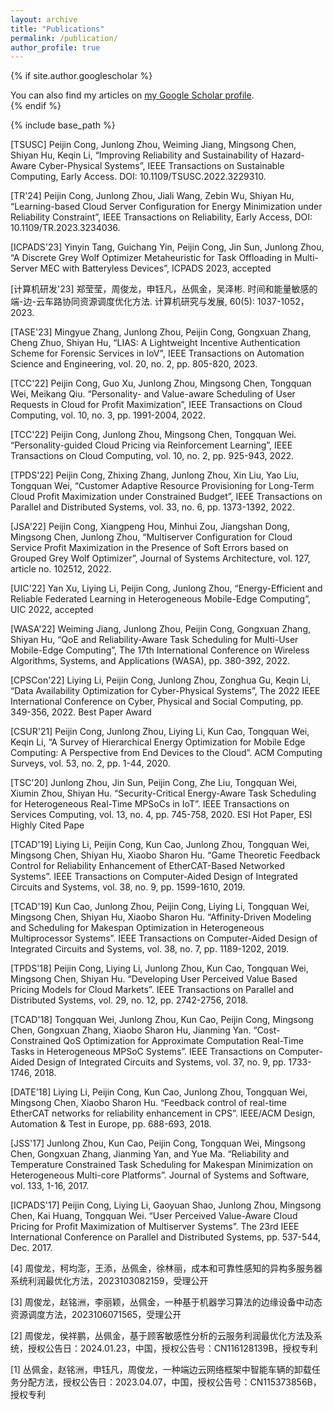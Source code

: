 ```yaml
---
layout: archive
title: "Publications"
permalink: /publication/
author_profile: true
---
```


{% if site.author.googlescholar %}
  <div class="wordwrap">You can also find my articles on <a href="{{site.author.googlescholar}}">my Google Scholar profile</a>.</div>
{% endif %}

{% include base_path %}



[TSUSC] Peijin Cong, Junlong Zhou, Weiming Jiang, Mingsong Chen, Shiyan Hu, Keqin Li, “Improving Reliability and Sustainability of Hazard-Aware Cyber-Physical Systems”, IEEE Transactions on Sustainable Computing, Early Access. DOI: 10.1109/TSUSC.2022.3229310.

[TR'24] Peijin Cong, Junlong Zhou, Jiali Wang, Zebin Wu, Shiyan Hu, “Learning-based Cloud Server Configuration for Energy Minimization under Reliability Constraint”, IEEE Transactions on Reliability, Early Access, DOI: 10.1109/TR.2023.3234036. 

[ICPADS'23] Yinyin Tang, Guichang Yin, Peijin Cong, Jin Sun, Junlong Zhou, “A Discrete Grey Wolf Optimizer Metaheuristic for Task Offloading in Multi-Server MEC with Batteryless Devices”, ICPADS 2023, accepted

[计算机研发'23] 郑莹莹，周俊龙，申钰凡，丛佩金，吴泽彬. 时间和能量敏感的端-边-云车路协同资源调度优化方法. 计算机研究与发展, 60(5): 1037-1052，2023.

[TASE'23] Mingyue Zhang, Junlong Zhou, Peijin Cong, Gongxuan Zhang, Cheng Zhuo, Shiyan Hu, “LIAS: A Lightweight Incentive Authentication Scheme for Forensic Services in IoV", IEEE Transactions on Automation Science and Engineering, vol. 20, no. 2, pp. 805-820, 2023.

[TCC'22] Peijin Cong, Guo Xu, Junlong Zhou, Mingsong Chen, Tongquan Wei, Meikang Qiu. “Personality- and Value-aware Scheduling of User Requests in Cloud for Profit Maximization”, IEEE Transactions on Cloud Computing, vol. 10, no. 3, pp. 1991-2004, 2022.  

[TCC'22] Peijin Cong, Junlong Zhou, Mingsong Chen, Tongquan Wei. “Personality-guided Cloud Pricing via Reinforcement Learning”, IEEE Transactions on Cloud Computing, vol. 10, no. 2, pp. 925-943, 2022. 

[TPDS'22] Peijin Cong, Zhixing Zhang, Junlong Zhou, Xin Liu, Yao Liu, Tongquan Wei, “Customer Adaptive Resource Provisioning for Long-Term Cloud Profit Maximization under Constrained Budget”,  IEEE Transactions on Parallel and Distributed Systems, vol. 33, no. 6, pp. 1373-1392, 2022. 

[JSA'22] Peijin Cong, Xiangpeng Hou, Minhui Zou, Jiangshan Dong, Mingsong Chen, Junlong Zhou, “Multiserver Configuration for Cloud Service Profit Maximization in the Presence of Soft Errors based on Grouped Grey Wolf Optimizer”, Journal of Systems Architecture, vol. 127, article no. 102512, 2022.

[UIC'22] Yan Xu, Liying Li, Peijin Cong, Junlong Zhou, “Energy-Efficient and Reliable Federated Learning in Heterogeneous Mobile-Edge Computing”, UIC 2022, accepted

[WASA'22] Weiming Jiang, Junlong Zhou, Peijin Cong, Gongxuan Zhang, Shiyan Hu, “QoE and Reliability-Aware Task Scheduling for Multi-User Mobile-Edge Computing”, The 17th International Conference on Wireless Algorithms, Systems, and Applications (WASA), pp. 380-392, 2022. 

[CPSCon'22]  Liying Li, Peijin Cong, Junlong Zhou, Zonghua Gu, Keqin Li, “Data Availability Optimization for Cyber-Physical Systems”, The 2022 IEEE International Conference on Cyber, Physical and Social Computing, pp. 349-356, 2022. Best Paper Award

[CSUR'21] Peijin Cong, Junlong Zhou, Liying Li, Kun Cao, Tongquan Wei, Keqin Li, “A Survey of Hierarchical Energy Optimization for Mobile Edge Computing: A Perspective from End Devices to the Cloud”. ACM Computing Surveys, vol. 53, no. 2, pp. 1-44, 2020. 

[TSC'20] Junlong Zhou, Jin Sun, Peijin Cong, Zhe Liu, Tongquan Wei, Xiumin Zhou, Shiyan Hu. “Security-Critical Energy-Aware Task Scheduling for Heterogeneous Real-Time MPSoCs in IoT”. IEEE Transactions on Services Computing, vol. 13, no. 4, pp. 745-758, 2020. ESI Hot Paper, ESI Highly Cited Pape

[TCAD'19] Liying Li, Peijin Cong, Kun Cao, Junlong Zhou, Tongquan Wei, Mingsong Chen, Shiyan Hu, Xiaobo Sharon Hu. “Game Theoretic Feedback Control for Reliability Enhancement of EtherCAT-Based Networked Systems”. IEEE Transactions on Computer-Aided Design of Integrated Circuits and Systems, vol. 38, no. 9, pp. 1599-1610, 2019. 

[TCAD'19] Kun Cao, Junlong Zhou, Peijin Cong, Liying Li, Tongquan Wei, Mingsong Chen, Shiyan Hu, Xiaobo Sharon Hu. “Affinity-Driven Modeling and Scheduling for Makespan Optimization in Heterogeneous Multiprocessor Systems”. IEEE Transactions on Computer-Aided Design of Integrated Circuits and Systems, vol. 38, no. 7, pp. 1189-1202, 2019. 

[TPDS'18] Peijin Cong, Liying Li, Junlong Zhou, Kun Cao, Tongquan Wei, Mingsong Chen, Shiyan Hu. “Developing User Perceived Value Based Pricing Models for Cloud Markets”. IEEE Transactions on Parallel and Distributed Systems, vol. 29, no. 12, pp. 2742-2756, 2018. 

[TCAD'18] Tongquan Wei, Junlong Zhou, Kun Cao, Peijin Cong, Mingsong Chen, Gongxuan Zhang, Xiaobo Sharon Hu, Jianming Yan. “Cost-Constrained QoS Optimization for Approximate Computation Real-Time Tasks in Heterogeneous MPSoC Systems”. IEEE Transactions on Computer-Aided Design of Integrated Circuits and Systems, vol. 37, no. 9, pp. 1733-1746, 2018.

[DATE'18] Liying Li, Peijin Cong, Kun Cao, Junlong Zhou, Tongquan Wei, Mingsong Chen, Xiaobo Sharon Hu. “Feedback control of real-time EtherCAT networks for reliability enhancement in CPS”. IEEE/ACM Design, Automation & Test in Europe, pp. 688-693, 2018.

[JSS'17] Junlong Zhou, Kun Cao, Peijin Cong, Tongquan Wei, Mingsong Chen, Gongxuan Zhang, Jianming Yan, and Yue Ma. “Reliability and Temperature Constrained Task Scheduling for Makespan Minimization on Heterogeneous Multi-core Platforms”. Journal of Systems and Software, vol. 133, 1-16, 2017. 

[ICPADS'17] Peijin Cong, Liying Li, Gaoyuan Shao, Junlong Zhou, Mingsong Chen, Kai Huang, Tongquan Wei. “User Perceived Value-Aware Cloud Pricing for Profit Maximization of Multiserver Systems”. The 23rd IEEE International Conference on Parallel and Distributed Systems, pp. 537-544, Dec. 2017. 

[4] 周俊龙，柯均澎，王添，丛佩金，徐林丽，成本和可靠性感知的异构多服务器系统利润最优化方法，2023103082159，受理公开

[3] 周俊龙，赵铭洲，李丽颖，丛佩金，一种基于机器学习算法的边缘设备中动态资源调度方法，2023106071565，受理公开

[2] 周俊龙，侯祥鹏，丛佩金，基于顾客敏感性分析的云服务利润最优化方法及系统，授权公告日：2024.01.23，中国，授权公告号：CN116128139B，授权专利

[1] 丛佩金，赵铭洲，申钰凡，周俊龙，一种端边云网络框架中智能车辆的卸载任务分配方法，授权公告日：2023.04.07，中国，授权公告号：CN115373856B，授权专利
